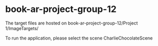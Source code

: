 # book-ar-project-group-12

The target files are hosted on book-ar-project-group-12/Project 1/ImageTargets/

To run the application, please select the scene CharlieChocolateScene
